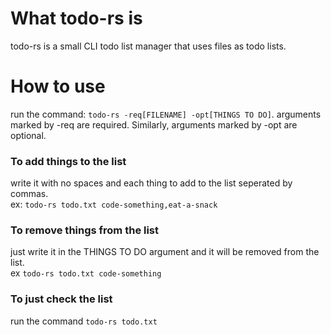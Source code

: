 # What todo-rs is
todo-rs is a small CLI todo list manager that uses files as todo lists.
# How to use
run the command: `todo-rs -req[FILENAME] -opt[THINGS TO DO]`.
arguments marked by -req are required. Similarly, arguments marked by -opt are optional.
### To add things to the list
write it with no spaces and each thing to add to the list seperated by commas.<br>
ex: `todo-rs todo.txt code-something,eat-a-snack`
### To remove things from the list
just write it in the THINGS TO DO argument and it will be removed from the list.<br>
ex `todo-rs todo.txt code-something`
### To just check the list
run the command `todo-rs todo.txt`
